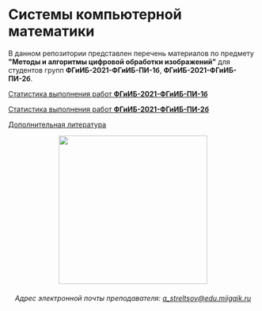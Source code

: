 # Системы компьютерной математики

В данном репозитории представлен перечень материалов по предмету **"Методы и алгоритмы цифровой обработки изображений"** для студентов групп **ФГиИБ-2021-ФГиИБ-ПИ-1б**, **ФГиИБ-2021-ФГиИБ-ПИ-2б**.

[Статистика выполнения работ **ФГиИБ-2021-ФГиИБ-ПИ-1б**](https://docs.google.com/spreadsheets/d/1qBpsYWvl8fqvgz_q6rkKpieOft9jWfLP23xNwgXzmXQ/edit?gid=1739462866#gid=1739462866)

[Статистика выполнения работ **ФГиИБ-2021-ФГиИБ-ПИ-2б**](https://docs.google.com/spreadsheets/d/1qBpsYWvl8fqvgz_q6rkKpieOft9jWfLP23xNwgXzmXQ/edit?gid=448729517#gid=448729517)  


[Дополнительная литература](https://cloud.mail.ru/public/veX3/Aasf7g7U8)


<div id="header" align="center">
<!--   <img src="https://i.gifer.com/74pZ.gif" width="150"/> -->
  <img src="https://i.giphy.com/media/v1.Y2lkPTc5MGI3NjExcmpxNmZpMDE1eTJzMGthdXZmdm9pbjM4cm95c2lld3RrMWF5NnBiMyZlcD12MV9pbnRlcm5hbF9naWZfYnlfaWQmY3Q9Zw/vRNprXe5gMA9OTkDYj/giphy.gif" width="300"/>
<!--   <img src="https://media0.giphy.com/media/v1.Y2lkPTc5MGI3NjExdGdoYmNtamZybXRldXU4bjI0ZnFienhodnVtZHVqbzVvNTJ4MXdxYiZlcD12MV9pbnRlcm5hbF9naWZfYnlfaWQmY3Q9Zw/UcK7JalnjCz0k/giphy.gif" width="125"/>
</div> -->

###### Адрес электронной почты преподавателя: a_streltsov@edu.miigaik.ru
